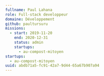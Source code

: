 ```yaml
---
fullname: Paul Lahana
role: Full-stack developpeur
domaine: Développement
github: paultursuru
missions:
  - start: 2019-11-20
    end: 2020-12-31
    status: admin
    startups:
      - au-compost-mitoyen
startups:
  - au-compost-mitoyen
uuid: abdb71a5-fc91-42a7-9d44-65a67b907a94
---
```

